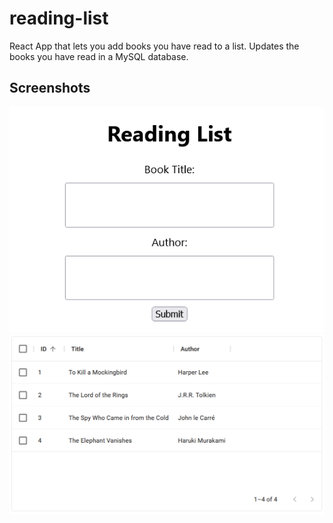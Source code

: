 # reading-list
React App that lets you add books you have read to a list. Updates the books you have read in a MySQL database. 

## Screenshots

![Alt text](https://github.com/jenzhng/reading-list/blob/main/reading-list-app.png)
![Alt text](https://github.com/jenzhng/reading-list/blob/main/reading-list-database-demo.png)
